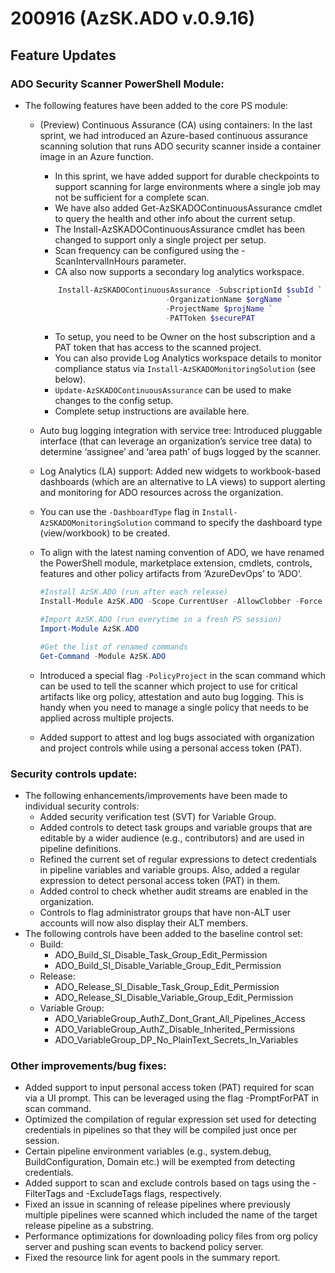 # 200916 (AzSK.ADO v.0.9.16)

## Feature Updates

### ADO Security Scanner PowerShell Module:
* The following features have been added to the core PS module:
    * (Preview) Continuous Assurance (CA) using containers: In the last sprint, we had introduced an Azure-based continuous assurance scanning solution that runs ADO security scanner inside a container image in an Azure function.
        * In this sprint, we have added support for durable checkpoints to support scanning for large environments where a single job may not be sufficient for a complete scan.
        * We have also added Get-AzSKADOContinuousAssurance cmdlet to query the health and other info about the current setup.
        * The Install-AzSKADOContinuousAssurance cmdlet has been changed to support only a single project per setup.
        *   Scan frequency can be configured using the -ScanIntervalInHours parameter.
        * CA also now supports a secondary log analytics workspace.
        ```Powershell
            Install-AzSKADOContinuousAssurance -SubscriptionId $subId `
                                    -OrganizationName $orgName `
                                    -ProjectName $projName `
                                    -PATToken $securePAT 
        ```
        * To setup, you need to be Owner on the host subscription and a PAT token that has access to the scanned project.
        * You can also provide Log Analytics workspace details to monitor compliance status via ```Install-AzSKADOMonitoringSolution``` (see below).
        * ```Update-AzSKADOContinuousAssurance``` can be used to make changes to the config setup.
        * Complete setup instructions are available here.

    * Auto bug logging integration with service tree: Introduced pluggable interface (that can leverage an organization’s service tree data) to determine ‘assignee’ and ‘area path’ of bugs logged by the scanner. 

    * Log Analytics (LA) support: Added new widgets to workbook-based dashboards (which are an alternative to LA views) to support alerting and monitoring for ADO resources across the organization.
    * You can use the ```-DashboardType``` flag in ```Install-AzSKADOMonitoringSolution``` command to specify the dashboard type (view/workbook) to be created.

    * To align with the latest naming convention of ADO, we have renamed the PowerShell module, marketplace extension, cmdlets, controls, features and other policy artifacts from ‘AzureDevOps’ to ‘ADO’.
        ```Powershell
        #Install AzSK.ADO (run after each release) 
        Install-Module AzSK.ADO -Scope CurrentUser -AllowClobber -Force 

        #Import AzSK.ADO (run everytime in a fresh PS session) 
        Import-Module AzSK.ADO

        #Get the list of renamed commands
        Get-Command -Module AzSK.ADO
        ```
    * Introduced a special flag ```-PolicyProject``` in the scan command which can be used to tell the scanner which project to use for critical artifacts like org policy, attestation and auto bug logging. This is handy when you need to manage a single policy that needs to be applied across multiple projects. 
    * Added support to attest and log bugs associated with organization and project controls while using a personal access token (PAT).

### Security controls update:
* The following enhancements/improvements have been made to individual security controls:
    * Added security verification test (SVT) for Variable Group.
    * Added controls to detect task groups and variable groups that are editable by a wider audience (e.g., contributors) and are used in pipeline definitions.
    * Refined the current set of regular expressions to detect credentials in pipeline variables and variable groups. Also, added a regular expression to detect personal access token (PAT) in them.
    * Added control to check whether audit streams are enabled in the organization.
    * Controls to flag administrator groups that have non-ALT user accounts will now also display their ALT members.
* The following controls have been added to the baseline control set:
    * Build:
        * ADO_Build_SI_Disable_Task_Group_Edit_Permission
        * ADO_Build_SI_Disable_Variable_Group_Edit_Permission
    * Release:
        * ADO_Release_SI_Disable_Task_Group_Edit_Permission
        * ADO_Release_SI_Disable_Variable_Group_Edit_Permission
    * Variable Group:
        * ADO_VariableGroup_AuthZ_Dont_Grant_All_Pipelines_Access
        * ADO_VariableGroup_AuthZ_Disable_Inherited_Permissions
        * ADO_VariableGroup_DP_No_PlainText_Secrets_In_Variables

### Other improvements/bug fixes:
* Added support to input personal access token (PAT) required for scan via a UI prompt. This can be leveraged using the flag -PromptForPAT in scan command.
* Optimized the compilation of regular expression set used for detecting credentials in pipelines so that they will be compiled just once per session.
* Certain pipeline environment variables (e.g., system.debug, BuildConfiguration, Domain etc.) will be exempted from detecting credentials.
* Added support to scan and exclude controls based on tags using the -FilterTags and -ExcludeTags flags, respectively.
* Fixed an issue in scanning of release pipelines where previously multiple pipelines were scanned which included the name of the target release pipeline as a substring.
* Performance optimizations for downloading policy files from org policy server and pushing scan events to backend policy server.
* Fixed the resource link for agent pools in the summary report.


 

